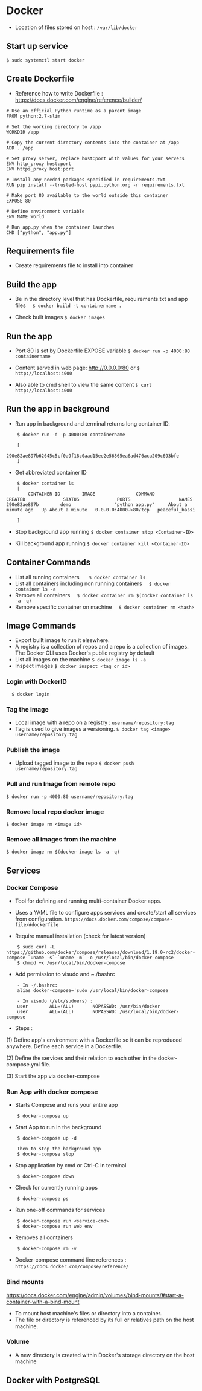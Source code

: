 # Docker
- Location of files stored on host : ` /var/lib/docker `

## Start up service
```
$ sudo systemctl start docker
```

## Create Dockerfile
- Reference how to write Dockerfile : https://docs.docker.com/engine/reference/builder/
```
# Use an official Python runtime as a parent image
FROM python:2.7-slim

# Set the working directory to /app
WORKDIR /app

# Copy the current directory contents into the container at /app
ADD . /app

# Set proxy server, replace host:port with values for your servers
ENV http_proxy host:port
ENV https_proxy host:port

# Install any needed packages specified in requirements.txt
RUN pip install --trusted-host pypi.python.org -r requirements.txt

# Make port 80 available to the world outside this container
EXPOSE 80

# Define environment variable
ENV NAME World

# Run app.py when the container launches
CMD ["python", "app.py"]

```

## Requirements file
- Create requirements file to install into container

## Build the app
- Be in the directory level that has Dockerfile, requirements.txt and app files
`   $ docker build -t containername . `

- Check built images
`
    $ docker images
`

## Run the app
- Port 80 is set by Dockerfile EXPOSE variable
`
    $ docker run -p 4000:80 containername
`

- Content served in web page: http://0.0.0.0:80 or
`
    $ http://localhost:4000
`

- Also able to cmd shell to view the same content
`
    $ curl http://localhost:4000
`

## Run the app in background
- Run app in background and terminal returns long container ID.
```
    $ docker run -d -p 4000:80 containername

    [
        290e82ae897b62645c5cf0a9f18c0aad15ee2e56865ea6ad476aca209c693bfe
    ]
```

- Get abbreviated container ID
```
    $ docker container ls
    [
        CONTAINER ID        IMAGE               COMMAND             CREATED              STATUS              PORTS                  NAMES
290e82ae897b        demo                "python app.py"     About a minute ago   Up About a minute   0.0.0.0:4000->80/tcp   peaceful_bassi

    ]
```

- Stop background app running
`
    $ docker container stop <Container-ID>
`

- Kill background app running
`
    $ docker container kill <Container-ID>
`


## Container Commands
- List all running containers
`   $ docker container ls`
- List all containers including non running containers
`   $ docker container ls -a `
- Remove all containers
`   $ docker container rm $(docker container ls -a -q) `
- Remove specific container on machine
`   $ docker container rm <hash> `



## Image Commands

- Export built image to run it elsewhere.
- A registry is a collection of repos and a repo is a collection of images. The Docker CLI uses Docker's public registry by default
- List all images on the machine
`
    $ docker image ls -a
`
- Inspect images
`
    $ docker inspect <tag or id>
`


### Login with DockerID
`   $ docker login `

### Tag the image
- Local image with a repo on a registry : ` username/repository:tag `
- Tag is used to give images a versioning.
`
    $ docker tag <image> username/repository:tag
`

### Publish the image
- Upload tagged image to the repo
`
    $ docker push username/repository:tag
`

### Pull and run Image from remote repo
`
    $ docker run -p 4000:80 username/repository:tag
`

### Remove local repo docker image
`
    $ docker image rm <image id>
`

### Remove all images from the machine
`
    $ docker image rm $(docker image ls -a -q)
`

## Services
### Docker Compose
- Tool for defining and running multi-container Docker apps.
- Uses a YAML file to configure apps services and create/start all services from configuration.
`
    https://docs.docker.com/compose/compose-file/#dockerfile
`

- Require manual installation (check for latest version)
```
    $ sudo curl -L https://github.com/docker/compose/releases/download/1.19.0-rc2/docker-compose-`uname -s`-`uname -m` -o /usr/local/bin/docker-compose
    $ chmod +x /usr/local/bin/docker-compose
```

- Add permission to visudo and ~./bashrc
```
    - In ~/.bashrc:
    alias docker-compose='sudo /usr/local/bin/docker-compose

    - In visudo (/etc/sudoers) :
    user        ALL=(ALL)       NOPASSWD: /usr/bin/docker
    user        ALL=(ALL)       NOPASSWD: /usr/local/bin/docker-compose
```

- Steps :

(1) Define app's environment with a Dockerfile so it can be reproduced anywhere. Define each service in a Dockerfile.

(2) Define the services and their relation to each other in the docker-compose.yml file.

(3) Start the app via docker-compose

### Run App with docker compose
- Starts Compose and runs your entire app
```
    $ docker-compose up
```

- Start App to run in the background
```
    $ docker-compose up -d

    Then to stop the background app
    $ docker-compose stop
```

- Stop application by cmd or Ctrl-C in terminal
```
    $ docker-compose down
```

- Check for currently running apps
```
    $ docker-compose ps
```

- Run one-off commands for services
```
    $ docker-compose run <service-cmd>
    $ docker-compose run web env
```

- Removes all containers
```
    $ docker-compose rm -v
```
- Docker-compose command line references : ` https://docs.docker.com/compose/reference/ `



### Bind mounts
https://docs.docker.com/engine/admin/volumes/bind-mounts/#start-a-container-with-a-bind-mount
- To mount host machine's files or directory into a container.
- The file or directory is referenced by its full or relatives path on the host machine.

### Volume
- A new directory is created within Docker's storage directory on the host machine


## Docker with PostgreSQL















